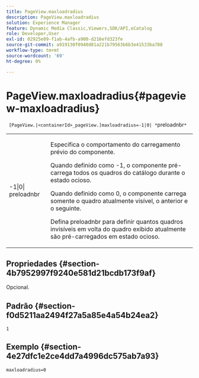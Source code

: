 ```yaml
---
title: PageView.maxloadradius
description: PageView.maxloadradius
solution: Experience Manager
feature: Dynamic Media Classic,Viewers,SDK/API,eCatalog
role: Developer,User
exl-id: 02925e09-f1ab-4afb-a900-d216efd323fe
source-git-commit: a919130f0940d81a221b79563b6b3e41533ba788
workflow-type: tm+mt
source-wordcount: '69'
ht-degree: 0%

---
```


# PageView.maxloadradius{#pageview-maxloadradius}

` [PageView.|<containerId>_pageView.]maxloadradius=-1|0| *`preloadnbr`*`

<table id="table_985ADD6C9BD04C629A84C9C625CCCFEB"> 
 <tbody> 
  <tr> 
   <td colname="col1"> <p><span class="codeph">-1|0|<span class="varname"> preloadnbr</span></span> </p> </td> 
   <td colname="col2"> <p>Especifica o comportamento do carregamento prévio do componente. </p> <p>Quando definido como <span class="codeph"> -1</span>, o componente pré-carrega todos os quadros do catálogo durante o estado ocioso. </p> <p> Quando definido como <span class="codeph"> 0</span>, o componente carrega somente o quadro atualmente visível, o anterior e o seguinte. </p> <p>Defina <span class="codeph"><span class="varname"> preloadnbr</span></span> para definir quantos quadros invisíveis em volta do quadro exibido atualmente são pré-carregados em estado ocioso. </p> </td> 
  </tr> 
 </tbody> 
</table>

## Propriedades {#section-4b7952997f9240e581d21bcdb173f9af}

Opcional.

## Padrão {#section-f0d5211aa2494f27a5a85e4a54b24ea2}

`1`

## Exemplo {#section-4e27dfc1e2ce4dd7a4996dc575ab7a93}

`maxloadradius=0`
